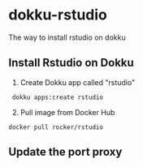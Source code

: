 # dokku-rstudio
The way to install rstudio on dokku
  
## Install Rstudio on Dokku

1. Create Dokku app called "rstudio"

` dokku apps:create rstudio`

2. Pull image from Docker Hub

`docker pull rocker/rstudio`

## Update the port proxy
